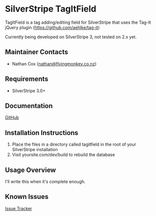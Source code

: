 SilverStripe TagItField
===================================

TagItField is a tag adding/editing field for SilverStripe that uses the Tag-It jQuery plugin (https://github.com/aehlke/tag-it)

Currently being developed on SilverStripe 3, not tested on 2.x yet.

Maintainer Contacts
-------------------
* Nathan Cox (<nathan@flyingmonkey.co.nz>)

Requirements
------------
* SilverStripe 3.0+

Documentation
-------------
[GitHub](https://github.com/nathancox/silverstripe-tagitfield)

Installation Instructions
-------------------------

1. Place the files in a directory called tagitfield in the root of your SilverStripe installation
2. Visit yoursite.com/dev/build to rebuild the database

Usage Overview
--------------

I'll write this when it's complete enough.


Known Issues
------------
[Issue Tracker](https://github.com/nathancox/silverstripe-tagitfield/issues)